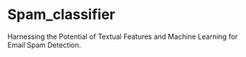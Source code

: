 # Spam_classifier
Harnessing the Potential of Textual Features and Machine Learning for Email Spam Detection.
